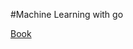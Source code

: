 #Machine Learning with go

<a href="https://github.com/brandon-rowe/my-books/blob/master/machinelearningwithgo.pdf">Book</a>
